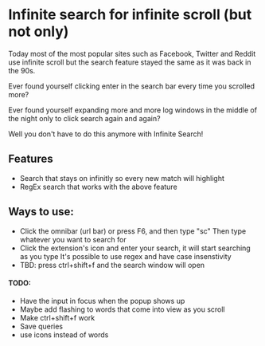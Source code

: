# Infinite search for infinite scroll (but not only)

Today most of the most popular sites such as Facebook, Twitter and Reddit use infinite scroll but the search feature stayed the same as it was back in the 90s.

Ever found yourself clicking enter in the search bar every time you scrolled more?

Ever found yourself expanding more and more log windows in the middle of the night only to click search again and again?

Well you don't have to do this anymore with Infinite Search!

## Features
* Search that stays on infinitly so every new match will highlight
* RegEx search that works with the above feature

## Ways to use: 
* Click the omnibar (url bar) or press F6, and then type "sc"
  Then type whatever you want to search for
* Click the extension's icon and enter your search, it will start searching as you type
  It's possible to use regex and have case insenstivity
* TBD: press ctrl+shift+f and the search window will open


#### TODO:
* Have the input in focus when the popup shows up
* Maybe add flashing to words that come into view as you scroll
* Make ctrl+shift+f work
* Save queries
* use icons instead of words
